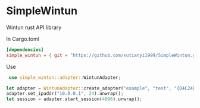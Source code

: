 # SimpleWintun

Wintun rust API library

In Cargo.toml

```toml
[dependencies]
simple_wintun = { git = "https://github.com/xutianyi1999/SimpleWintun.git" }
```

Use

```rust
 use simple_wintun::adapter::WintunAdapter;

let adapter = WintunAdapter::create_adapter("example", "test", "{D4C24D32-A723-DB80-A493-4E32E7883F15}").unwrap();
adapter.set_ipaddr("10.0.0.1", 24).unwrap();
let session = adapter.start_session(4096).unwrap();
```
